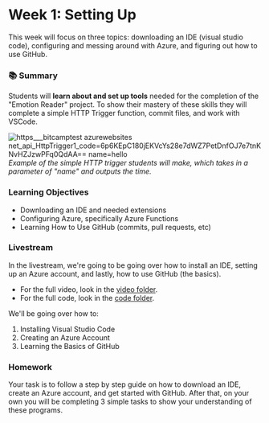 # Week 1: Setting Up

This week will focus on three topics: downloading an IDE (visual studio code), configuring and messing around with Azure, and figuring out how to use GitHub.

### 📚 Summary
Students will **learn about and set up tools** needed for the completion of the "Emotion Reader" project. To show their mastery of these skills they will complete a simple HTTP Trigger function, commit files, and work with VSCode.

![https___bitcamptest azurewebsites net_api_HttpTrigger1_code=6p6KEpC180jEKVcYs28e7dWZ7PetDnfOJ7e7tnKNvHZJzwPFq0QdAA== name=hello](https://user-images.githubusercontent.com/69332964/102018451-50a09c80-3d3b-11eb-8a02-0f1d06a5ca61.gif) <br /> *Example of the simple HTTP trigger students will make, which takes in a parameter of "name" and outputs the time.*

### Learning Objectives

- Downloading an IDE and needed extensions
- Configuring Azure, specifically Azure Functions
- Learning How to Use GitHub (commits, pull requests, etc)

### Livestream

In the livestream, we're going to be going over how to install an IDE, setting up an Azure account, and lastly, how to use GitHub (the basics).

- For the full video, look in the [video folder](https://github.com/bitprj/Bitcamp-Serverless/blob/master/week1/livestream/loom.md).
- For the full code, look in the [code folder](https://github.com/bitprj/Bitcamp-Serverless/tree/master/week1/homework/code/solution).

We'll be going over how to:

1. Installing Visual Studio Code
2. Creating an Azure Account
3. Learning the Basics of GitHub


### Homework

Your task is to follow a step by step guide on how to download an IDE, create an Azure account, and get started with GitHub. After that, on your own you will be completing 3 simple tasks to show your understanding of these programs.
